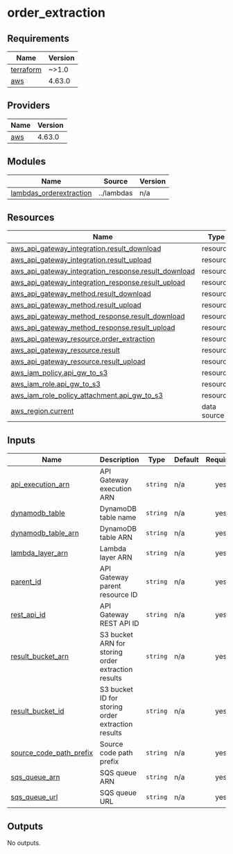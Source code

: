 # order_extraction

<!-- BEGINNING OF PRE-COMMIT-TERRAFORM DOCS HOOK -->
## Requirements

| Name | Version |
|------|---------|
| <a name="requirement_terraform"></a> [terraform](#requirement\_terraform) | ~>1.0 |
| <a name="requirement_aws"></a> [aws](#requirement\_aws) | 4.63.0 |

## Providers

| Name | Version |
|------|---------|
| <a name="provider_aws"></a> [aws](#provider\_aws) | 4.63.0 |

## Modules

| Name | Source | Version |
|------|--------|---------|
| <a name="module_lambdas_orderextraction"></a> [lambdas\_orderextraction](#module\_lambdas\_orderextraction) | ../lambdas | n/a |

## Resources

| Name | Type |
|------|------|
| [aws_api_gateway_integration.result_download](https://registry.terraform.io/providers/hashicorp/aws/4.63.0/docs/resources/api_gateway_integration) | resource |
| [aws_api_gateway_integration.result_upload](https://registry.terraform.io/providers/hashicorp/aws/4.63.0/docs/resources/api_gateway_integration) | resource |
| [aws_api_gateway_integration_response.result_download](https://registry.terraform.io/providers/hashicorp/aws/4.63.0/docs/resources/api_gateway_integration_response) | resource |
| [aws_api_gateway_integration_response.result_upload](https://registry.terraform.io/providers/hashicorp/aws/4.63.0/docs/resources/api_gateway_integration_response) | resource |
| [aws_api_gateway_method.result_download](https://registry.terraform.io/providers/hashicorp/aws/4.63.0/docs/resources/api_gateway_method) | resource |
| [aws_api_gateway_method.result_upload](https://registry.terraform.io/providers/hashicorp/aws/4.63.0/docs/resources/api_gateway_method) | resource |
| [aws_api_gateway_method_response.result_download](https://registry.terraform.io/providers/hashicorp/aws/4.63.0/docs/resources/api_gateway_method_response) | resource |
| [aws_api_gateway_method_response.result_upload](https://registry.terraform.io/providers/hashicorp/aws/4.63.0/docs/resources/api_gateway_method_response) | resource |
| [aws_api_gateway_resource.order_extraction](https://registry.terraform.io/providers/hashicorp/aws/4.63.0/docs/resources/api_gateway_resource) | resource |
| [aws_api_gateway_resource.result](https://registry.terraform.io/providers/hashicorp/aws/4.63.0/docs/resources/api_gateway_resource) | resource |
| [aws_api_gateway_resource.result_upload](https://registry.terraform.io/providers/hashicorp/aws/4.63.0/docs/resources/api_gateway_resource) | resource |
| [aws_iam_policy.api_gw_to_s3](https://registry.terraform.io/providers/hashicorp/aws/4.63.0/docs/resources/iam_policy) | resource |
| [aws_iam_role.api_gw_to_s3](https://registry.terraform.io/providers/hashicorp/aws/4.63.0/docs/resources/iam_role) | resource |
| [aws_iam_role_policy_attachment.api_gw_to_s3](https://registry.terraform.io/providers/hashicorp/aws/4.63.0/docs/resources/iam_role_policy_attachment) | resource |
| [aws_region.current](https://registry.terraform.io/providers/hashicorp/aws/4.63.0/docs/data-sources/region) | data source |

## Inputs

| Name | Description | Type | Default | Required |
|------|-------------|------|---------|:--------:|
| <a name="input_api_execution_arn"></a> [api\_execution\_arn](#input\_api\_execution\_arn) | API Gateway execution ARN | `string` | n/a | yes |
| <a name="input_dynamodb_table"></a> [dynamodb\_table](#input\_dynamodb\_table) | DynamoDB table name | `string` | n/a | yes |
| <a name="input_dynamodb_table_arn"></a> [dynamodb\_table\_arn](#input\_dynamodb\_table\_arn) | DynamoDB table ARN | `string` | n/a | yes |
| <a name="input_lambda_layer_arn"></a> [lambda\_layer\_arn](#input\_lambda\_layer\_arn) | Lambda layer ARN | `string` | n/a | yes |
| <a name="input_parent_id"></a> [parent\_id](#input\_parent\_id) | API Gateway parent resource ID | `string` | n/a | yes |
| <a name="input_rest_api_id"></a> [rest\_api\_id](#input\_rest\_api\_id) | API Gateway REST API ID | `string` | n/a | yes |
| <a name="input_result_bucket_arn"></a> [result\_bucket\_arn](#input\_result\_bucket\_arn) | S3 bucket ARN for storing order extraction results | `string` | n/a | yes |
| <a name="input_result_bucket_id"></a> [result\_bucket\_id](#input\_result\_bucket\_id) | S3 bucket ID for storing order extraction results | `string` | n/a | yes |
| <a name="input_source_code_path_prefix"></a> [source\_code\_path\_prefix](#input\_source\_code\_path\_prefix) | Source code path prefix | `string` | n/a | yes |
| <a name="input_sqs_queue_arn"></a> [sqs\_queue\_arn](#input\_sqs\_queue\_arn) | SQS queue ARN | `string` | n/a | yes |
| <a name="input_sqs_queue_url"></a> [sqs\_queue\_url](#input\_sqs\_queue\_url) | SQS queue URL | `string` | n/a | yes |

## Outputs

No outputs.
<!-- END OF PRE-COMMIT-TERRAFORM DOCS HOOK -->
